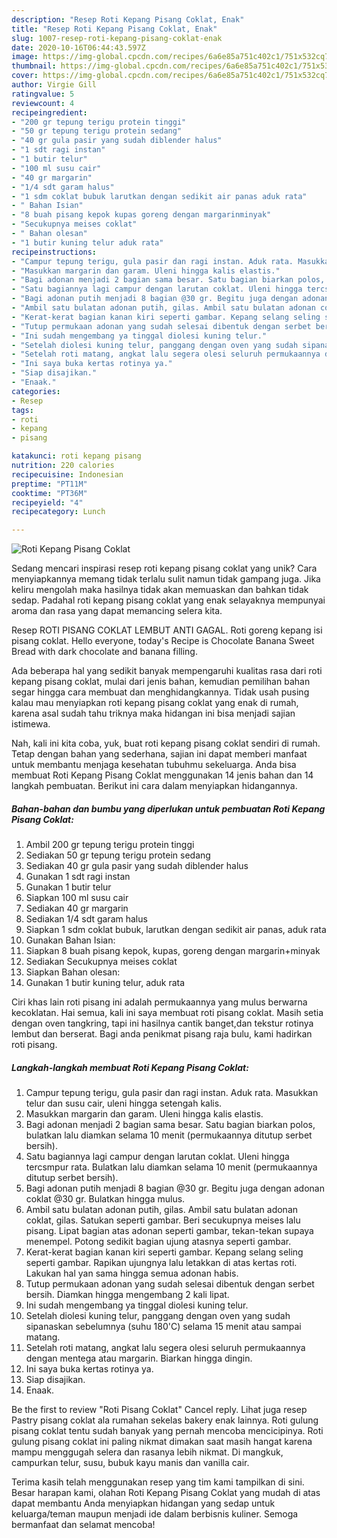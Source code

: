 ```yaml
---
description: "Resep Roti Kepang Pisang Coklat, Enak"
title: "Resep Roti Kepang Pisang Coklat, Enak"
slug: 1007-resep-roti-kepang-pisang-coklat-enak
date: 2020-10-16T06:44:43.597Z
image: https://img-global.cpcdn.com/recipes/6a6e85a751c402c1/751x532cq70/roti-kepang-pisang-coklat-foto-resep-utama.jpg
thumbnail: https://img-global.cpcdn.com/recipes/6a6e85a751c402c1/751x532cq70/roti-kepang-pisang-coklat-foto-resep-utama.jpg
cover: https://img-global.cpcdn.com/recipes/6a6e85a751c402c1/751x532cq70/roti-kepang-pisang-coklat-foto-resep-utama.jpg
author: Virgie Gill
ratingvalue: 5
reviewcount: 4
recipeingredient:
- "200 gr tepung terigu protein tinggi"
- "50 gr tepung terigu protein sedang"
- "40 gr gula pasir yang sudah diblender halus"
- "1 sdt ragi instan"
- "1 butir telur"
- "100 ml susu cair"
- "40 gr margarin"
- "1/4 sdt garam halus"
- "1 sdm coklat bubuk larutkan dengan sedikit air panas aduk rata"
- " Bahan Isian"
- "8 buah pisang kepok kupas goreng dengan margarinminyak"
- "Secukupnya meises coklat"
- " Bahan olesan"
- "1 butir kuning telur aduk rata"
recipeinstructions:
- "Campur tepung terigu, gula pasir dan ragi instan. Aduk rata. Masukkan telur dan susu cair, uleni hingga setengah kalis."
- "Masukkan margarin dan garam. Uleni hingga kalis elastis."
- "Bagi adonan menjadi 2 bagian sama besar. Satu bagian biarkan polos, bulatkan lalu diamkan selama 10 menit (permukaannya ditutup serbet bersih)."
- "Satu bagiannya lagi campur dengan larutan coklat. Uleni hingga tercsmpur rata. Bulatkan lalu diamkan selama 10 menit (permukaannya ditutup serbet bersih)."
- "Bagi adonan putih menjadi 8 bagian @30 gr. Begitu juga dengan adonan coklat @30 gr. Bulatkan hingga mulus."
- "Ambil satu bulatan adonan putih, gilas. Ambil satu bulatan adonan coklat, gilas. Satukan seperti gambar. Beri secukupnya meises lalu pisang. Lipat bagian atas adonan seperti gambar, tekan-tekan supaya menempel. Potong sedikit bagian ujung atasnya seperti gambar."
- "Kerat-kerat bagian kanan kiri seperti gambar. Kepang selang seling seperti gambar. Rapikan ujungnya lalu letakkan di atas kertas roti. Lakukan hal yan sama hingga semua adonan habis."
- "Tutup permukaan adonan yang sudah selesai dibentuk dengan serbet bersih. Diamkan hingga mengembang 2 kali lipat."
- "Ini sudah mengembang ya tinggal diolesi kuning telur."
- "Setelah diolesi kuning telur, panggang dengan oven yang sudah sipanaskan sebelumnya (suhu 180&#39;C) selama 15 menit atau sampai matang."
- "Setelah roti matang, angkat lalu segera olesi seluruh permukaannya dengan mentega atau margarin. Biarkan hingga dingin."
- "Ini saya buka kertas rotinya ya."
- "Siap disajikan."
- "Enaak."
categories:
- Resep
tags:
- roti
- kepang
- pisang

katakunci: roti kepang pisang 
nutrition: 220 calories
recipecuisine: Indonesian
preptime: "PT11M"
cooktime: "PT36M"
recipeyield: "4"
recipecategory: Lunch

---
```



![Roti Kepang Pisang Coklat](https://img-global.cpcdn.com/recipes/6a6e85a751c402c1/751x532cq70/roti-kepang-pisang-coklat-foto-resep-utama.jpg)

Sedang mencari inspirasi resep roti kepang pisang coklat yang unik? Cara menyiapkannya memang tidak terlalu sulit namun tidak gampang juga. Jika keliru mengolah maka hasilnya tidak akan memuaskan dan bahkan tidak sedap. Padahal roti kepang pisang coklat yang enak selayaknya mempunyai aroma dan rasa yang dapat memancing selera kita.

Resep ROTI PISANG COKLAT LEMBUT ANTI GAGAL. Roti goreng kepang isi pisang coklat. Hello everyone, today&#39;s Recipe is Chocolate Banana Sweet Bread with dark chocolate and banana filling.

Ada beberapa hal yang sedikit banyak mempengaruhi kualitas rasa dari roti kepang pisang coklat, mulai dari jenis bahan, kemudian pemilihan bahan segar hingga cara membuat dan menghidangkannya. Tidak usah pusing kalau mau menyiapkan roti kepang pisang coklat yang enak di rumah, karena asal sudah tahu triknya maka hidangan ini bisa menjadi sajian istimewa.


Nah, kali ini kita coba, yuk, buat roti kepang pisang coklat sendiri di rumah. Tetap dengan bahan yang sederhana, sajian ini dapat memberi manfaat untuk membantu menjaga kesehatan tubuhmu sekeluarga. Anda bisa membuat Roti Kepang Pisang Coklat menggunakan 14 jenis bahan dan 14 langkah pembuatan. Berikut ini cara dalam menyiapkan hidangannya.

<!--inarticleads1-->

##### Bahan-bahan dan bumbu yang diperlukan untuk pembuatan Roti Kepang Pisang Coklat:

1. Ambil 200 gr tepung terigu protein tinggi
1. Sediakan 50 gr tepung terigu protein sedang
1. Sediakan 40 gr gula pasir yang sudah diblender halus
1. Gunakan 1 sdt ragi instan
1. Gunakan 1 butir telur
1. Siapkan 100 ml susu cair
1. Sediakan 40 gr margarin
1. Sediakan 1/4 sdt garam halus
1. Siapkan 1 sdm coklat bubuk, larutkan dengan sedikit air panas, aduk rata
1. Gunakan  Bahan Isian:
1. Siapkan 8 buah pisang kepok, kupas, goreng dengan margarin+minyak
1. Sediakan Secukupnya meises coklat
1. Siapkan  Bahan olesan:
1. Gunakan 1 butir kuning telur, aduk rata


Ciri khas lain roti pisang ini adalah permukaannya yang mulus berwarna kecoklatan. Hai semua, kali ini saya membuat roti pisang coklat. Masih setia dengan oven tangkring, tapi ini hasilnya cantik banget,dan tekstur rotinya lembut dan berserat. Bagi anda penikmat pisang raja bulu, kami hadirkan roti pisang. 

<!--inarticleads2-->

##### Langkah-langkah membuat Roti Kepang Pisang Coklat:

1. Campur tepung terigu, gula pasir dan ragi instan. Aduk rata. Masukkan telur dan susu cair, uleni hingga setengah kalis.
1. Masukkan margarin dan garam. Uleni hingga kalis elastis.
1. Bagi adonan menjadi 2 bagian sama besar. Satu bagian biarkan polos, bulatkan lalu diamkan selama 10 menit (permukaannya ditutup serbet bersih).
1. Satu bagiannya lagi campur dengan larutan coklat. Uleni hingga tercsmpur rata. Bulatkan lalu diamkan selama 10 menit (permukaannya ditutup serbet bersih).
1. Bagi adonan putih menjadi 8 bagian @30 gr. Begitu juga dengan adonan coklat @30 gr. Bulatkan hingga mulus.
1. Ambil satu bulatan adonan putih, gilas. Ambil satu bulatan adonan coklat, gilas. Satukan seperti gambar. Beri secukupnya meises lalu pisang. Lipat bagian atas adonan seperti gambar, tekan-tekan supaya menempel. Potong sedikit bagian ujung atasnya seperti gambar.
1. Kerat-kerat bagian kanan kiri seperti gambar. Kepang selang seling seperti gambar. Rapikan ujungnya lalu letakkan di atas kertas roti. Lakukan hal yan sama hingga semua adonan habis.
1. Tutup permukaan adonan yang sudah selesai dibentuk dengan serbet bersih. Diamkan hingga mengembang 2 kali lipat.
1. Ini sudah mengembang ya tinggal diolesi kuning telur.
1. Setelah diolesi kuning telur, panggang dengan oven yang sudah sipanaskan sebelumnya (suhu 180&#39;C) selama 15 menit atau sampai matang.
1. Setelah roti matang, angkat lalu segera olesi seluruh permukaannya dengan mentega atau margarin. Biarkan hingga dingin.
1. Ini saya buka kertas rotinya ya.
1. Siap disajikan.
1. Enaak.


Be the first to review &#34;Roti Pisang Coklat&#34; Cancel reply. Lihat juga resep Pastry pisang coklat ala rumahan sekelas bakery enak lainnya. Roti gulung pisang coklat tentu sudah banyak yang pernah mencoba mencicipinya. Roti gulung pisang coklat ini paling nikmat dimakan saat masih hangat karena mampu menggugah selera dan rasanya lebih nikmat. Di mangkuk, campurkan telur, susu, bubuk kayu manis dan vanilla cair. 

Terima kasih telah menggunakan resep yang tim kami tampilkan di sini. Besar harapan kami, olahan Roti Kepang Pisang Coklat yang mudah di atas dapat membantu Anda menyiapkan hidangan yang sedap untuk keluarga/teman maupun menjadi ide dalam berbisnis kuliner. Semoga bermanfaat dan selamat mencoba!
